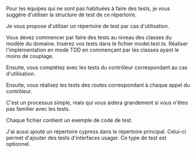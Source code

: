 Pour les équipes qui ne sont pas habituées à faire des tests, je vous suggère d'utiliser la structure de test de ce répertoire.

Je vous propose d'utiliser un répertoire de test par cas d'utilisation.

Vous devez commencer par faire des tests au niveau des classes du modèle du domaine. Insérez vos tests dans le fichier model.test.ts. Réaliser l'implémentation en mode TDD en commençant par les classes ayant le moins de couplage.

Ensuite, vous complétez avec les tests du contrôleur correspondant au cas d'utilisation.

Ensuite, vous réalisez les tests des routes correspondant à chaque appel du contrôleur.

C'est un processus simple, mais qui vous aidera grandement si vous n'êtes pas familier avec les tests.

Chaque fichier contient un exemple de code de test.

J'ai aussi ajouté un répertoire cypress dans le répertoire principal. Celui-ci permet d'ajouter des tests d'interfaces usager.  Ce type de test est optionnel.